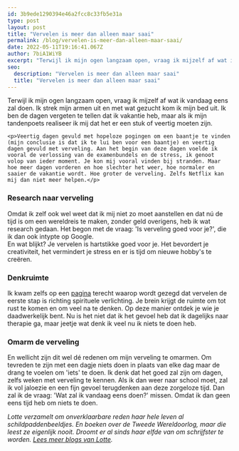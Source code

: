 ```yaml
---
id: 3b9ede1290394e46a2fcc8c33fb5e31a
type: post
layout: post
title: "Vervelen is meer dan alleen maar saai"
permalink: /blog/vervelen-is-meer-dan-alleen-maar-saai/
date: 2022-05-11T19:16:41.067Z
author: 7biA1WiYB
excerpt: "Terwijl ik mijn ogen langzaam open, vraag ik mijzelf af wat ik vandaag eens zal doen. Ik strek mijn armen uit en met wat gezucht kom ik mijn bed uit. Ik ben de dagen vergeten te tellen dat ik vakantie heb, maar als ik mijn tandenpoets realiseer ik mij dat het er een stuk of veertig moeten zijn.  "
seo:
  description: "Vervelen is meer dan alleen maar saai"
  title: "Vervelen is meer dan alleen maar saai"
---
```

Terwijl ik mijn ogen langzaam open, vraag ik mijzelf af wat ik vandaag eens zal doen. Ik strek mijn armen uit en met wat gezucht kom ik mijn bed uit. Ik ben de dagen vergeten te tellen dat ik vakantie heb, maar als ik mijn tandenpoets realiseer ik mij dat het er een stuk of veertig moeten zijn.  

    <p>Veertig dagen gevuld met hopeloze pogingen om een baantje te vinden (mijn conclusie is dat ik te lui ben voor een baantje) en veertig dagen gevuld met verveling. Aan het begin van deze dagen voelde ik vooral de verlossing van de examenbundels en de stress, ik genoot volop van ieder moment. Je kon mij vooral vinden bij stranden. Maar hoe meer dagen vorderen en hoe slechter het weer, hoe normaler en saaier de vakantie wordt. Hoe groter de verveling. Zelfs Netflix kan mij dan niet meer helpen.</p>
<h3><b>Research naar verveling</b></h3>
<p>Omdat ik zelf ook wel weet dat ik mij niet zo moet aanstellen en dat nú de tijd is om een wereldreis te maken, zonder geld overigens, heb ik wat research gedaan. Het begon met de vraag: 'Is verveling goed voor je?', die ik dan ook intypte op Google.<br>En wat blijkt? Je vervelen is hartstikke goed voor je. Het bevordert je creativiteit, het vermindert je stress en er is tijd om nieuwe hobby's te creëren.</p>
<h3><strong>Denkruimte</strong></h3>
<p>Ik kwam zelfs op een <a href="https://sochicken.nl/vervelen">pagina</a> terecht waarop wordt gezegd dat vervelen de eerste stap is richting spirituele verlichting. Je brein krijgt de ruimte om tot rust te komen en om veel na te denken. Op deze manier ontdek je wie je daadwerkelijk bent. Nu is het niet dat ik het gevoel heb dat ik dagelijks naar therapie ga, maar jeetje wat denk ik veel nu ik niets te doen heb.</p>
<h3>​<strong>Omarm de verveling </strong></h3>
<p>En wellicht zijn dit wel dé redenen om mijn verveling te omarmen. Om tevreden te zijn met een dagje niets doen in plaats van elke dag maar de drang te voelen om 'iets' te doen. Ik denk dat het goed zal zijn om dagen, zelfs weken met verveling te kennen. Als ik dan weer naar school moet, zal ik vol jaloezie en een fijn gevoel terugdenken aan deze zorgeloze tijd. Dan zal ik de vraag: 'Wat zal ik vandaag eens doen?' missen. Omdat ik dan geen eens tijd heb om niets te doen.</p>
<p><em>Lotte verzamelt om onverklaarbare reden haar hele leven al schildpaddenbeeldjes. En boeken over de Tweede Wereldoorlog, maar die leest ze eigenlijk nooit. Droomt er al sinds haar elfde van om schrijfster te worden. </em><em><a href="https://original.sevendays.nl/users/lotte-rolleman">Lees meer blogs van Lotte</a>.</em></p>  
